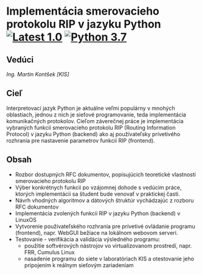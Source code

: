 
Implementácia smerovacieho protokolu RIP v jazyku Python  
[![Latest 1.0](https://img.shields.io/badge/latest-v1.0-red.svg)]()
[![Python 3.7](https://img.shields.io/badge/python-v3.7-green.svg)](https://www.python.org/downloads/release/python-393/) 
===

## Vedúci
*Ing. Martin Kontšek [KIS]*

## Cieľ
Interpretovací jazyk Python je aktuálne veľmi populárny v mnohých oblastiach, jednou z nich je sieťové programovanie, teda implementácia komunikačných protokolov. Cieľom záverečnej práce je implementácia vybraných funkcií smerovacieho protokolu RIP (Routing Information Protocol) v jazyku Python (backend) ako aj používateľsky prívetivého rozhrania pre nastavenie parametrov funkcií RIP (frontend).

## Obsah
* Rozbor dostupných RFC dokumentov, popisujúcich teoretické vlastnosti smerovacieho protokolu RIP
* Výber konkrétnych funkcií po vzájomnej dohode s vedúcim práce, ktorých implementácii sa študent bude venovať v praktickej časti.
* Návrh vhodných algoritmov a dátových štruktúr vychádzajúc z rozboru RFC dokumentov
* Implementácia zvolených funkcií RIP v jazyku Python (backend) v LinuxOS
* Vytvorenie používateľského rozhrania pre prívetivé ovládanie programu (frontend), napr. WebGUI bežiace na lokálnom webovom serveri.
* Testovanie - verifikácia a validácia výsledného programu:
    - použitie softvérových nástrojov vo virtualizovanom prostredí, napr. FRR, Cumulus Linux
    - nasadenie programu do siete v laboratóriach KIS a otestovanie jeho pripojením k reálnym sieťovým zariadeniam
